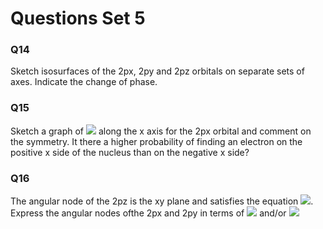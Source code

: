 # Questions Set 5

### Q14
Sketch isosurfaces of the 2px, 2py and 2pz orbitals on separate sets of axes. Indicate the change of phase.
 
### Q15
Sketch a graph of <img src="https://render.githubusercontent.com/render/math?math=\displaystyle | \psi |^2"> along the x axis for the 2px orbital and comment on the symmetry. It there a higher probability of finding an electron on the positive x side of the nucleus than on the negative x side? 

### Q16
The angular node of the 2pz is the xy plane and satisfies the equation <img src="https://render.githubusercontent.com/render/math?math=\displaystyle \theta=90^o">. Express the angular nodes ofthe 2px and 2py in terms of <img src="https://render.githubusercontent.com/render/math?math=\displaystyle \theta"> and/or <img src="https://render.githubusercontent.com/render/math?math=\displaystyle \phi">

